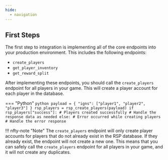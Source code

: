 ```yaml
---
hide:
  - navigation
---
```


## First Steps

The first step to integration is implementing all of the core endpoints into your production environment. This includes the following endpoints:

- `create_players`
- `get_player_inventory`
- `get_reward_split`

After implementing these endpoints, you should call the `create_players` endpoint for all players in your game. This will create a player account for each player in the database.

=== "Python"
    ```python
    payload = {
        "igns": ["player1", "player2", "player3"]
    }
    rsp_players = rsp_create_players(payload)
    if rsp_players["success"]:
        # Players created successfully
        # Handle the response data as needed
    else:
        # Error occurred while creating players
        # Handle the error response
    ```

!!! nfty-note "Note"
    The `create_players` endpoint will only create player accounts for players that do not already exist in the RSP database. If they already exist, the endpoint will not create a new one. This means that you can safely call the `create_players` endpoint for all players in your game, and it will not create any duplicates.